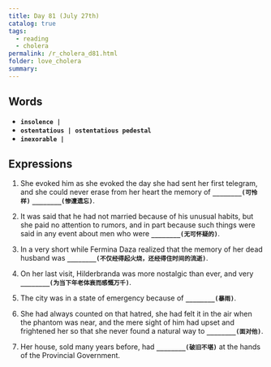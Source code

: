 ```yaml
---
title: Day 81 (July 27th)
catalog: true
tags: 
  - reading
  - cholera
permalink: /r_cholera_d81.html
folder: love_cholera
summary: 
---
```


## Words

-   <b data-toggle="tooltip" data-original-title="{{site.data.glossary.insolence}}">`insolence | `</b>
-   <b data-toggle="tooltip" data-original-title="{{site.data.glossary.ostentatious}}">`ostentatious | ostentatious pedestal`</b>
-   <b data-toggle="tooltip" data-original-title="{{site.data.glossary.inexorable}}">`inexorable | `</b>



## Expressions

1.  She evoked him as she evoked the day she had sent her first telegram, and she could never erase from her heart the memory of <b data-toggle="tooltip" data-original-title="{{site.data.answers.81_a}}">`________(可怜样)`</b> <b data-toggle="tooltip" data-original-title="{{site.data.answers.81_a2}}">`________(惨遭遗忘)`</b>.

2.  It was said that he had not married because of his unusual habits, but she paid no attention to rumors, and in part because such things were said in any event about men who were <b data-toggle="tooltip" data-original-title="{{site.data.answers.81_b}}">`________(无可怀疑的)`</b>.

3.  In a very short while Fermina Daza realized that the memory of her dead husband was <b data-toggle="tooltip" data-original-title="{{site.data.answers.81_c}}">`________(不仅经得起火烧，还经得住时间的流逝)`</b>.

4.  On her last visit, Hilderbranda was more nostalgic than ever, and very <b data-toggle="tooltip" data-original-title="{{site.data.answers.81_d}}">`________(为当下年老体衰而感慨万千)`</b>.

5.  The city was in a state of emergency because of <b data-toggle="tooltip" data-original-title="{{site.data.answers.81_e}}">`________(暴雨)`</b>.

6.  She had always counted on that hatred, she had felt it in the air when the phantom was near, and the mere sight of him had upset and frightened her so that she never found a natural way to <b data-toggle="tooltip" data-original-title="{{site.data.answers.81_f}}">`________(面对他)`</b>.

7.  Her house, sold many years before, had <b data-toggle="tooltip" data-original-title="{{site.data.answers.81_g}}">`________(破旧不堪)`</b> at the hands of the Provincial Government.